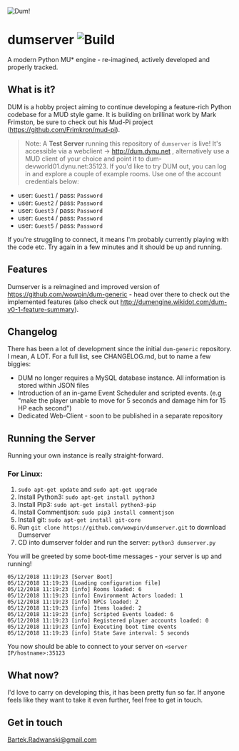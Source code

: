 ![Dum!](docs/logo.png)
# dumserver ![Build](https://img.shields.io/badge/build-0.3.4-green.svg)
A modern Python MU* engine - re-imagined, actively developed and properly tracked.

## What is it?
DUM is a hobby project aiming to continue developing a feature-rich Python codebase for a MUD style game. It is building on brillinat work by Mark Frimston, be sure to check out his Mud-Pi project (https://github.com/Frimkron/mud-pi).

> Note: A **Test Server** running this repository of `dumserver` is live! It's accessible via a webclient -> http://dum.dynu.net , alternatively use a MUD client of your choice and point it to dum-devworld01.dynu.net:35123. If you'd like to try DUM out, you can log in and explore a couple of example rooms. Use one of the account credentials below:

- user: `Guest1` / pass: `Password`
- user: `Guest2` / pass: `Password`
- user: `Guest3` / pass: `Password`
- user: `Guest4` / pass: `Password`
- user: `Guest5` / pass: `Password`

If you're struggling to connect, it means I'm probably currently playing with the code etc. Try again in a few minutes and it should be up and running.

## Features
Dumserver is a reimagined and improved version of https://github.com/wowpin/dum-generic - head over there to check out the implemented features (also check out http://dumengine.wikidot.com/dum-v0-1-feature-summary).

## Changelog
There has been a lot of development since the initial `dum-generic` repository. I mean, A LOT. For a full list, see CHANGELOG.md, but to name a few biggies:

- DUM no longer requires a MySQL database instance. All information is stored within JSON files
- Introduction of an in-game Event Scheduler and scripted events. (e.g "make the player unable to move for 5 seconds and damage him for 15 HP each second")
- Dedicated Web-Client - soon to be published in a separate repository

## Running the Server
Running your own instance is really straight-forward.

### For Linux:
1. `sudo apt-get update` and `sudo apt-get upgrade`
2. Install Python3: `sudo apt-get install python3`
3. Install Pip3: `sudo apt-get install python3-pip`
4. Install Commentjson: `sudo pip3 install commentjson`
5. Install git: `sudo apt-get install git-core`
6. Run `git clone https://github.com/wowpin/dumserver.git` to download Dumserver
7. CD into dumserver folder and run the server: `python3 dumserver.py`

You will be greeted by some boot-time messages - your server is up and running!

```
05/12/2018 11:19:23 [Server Boot] 
05/12/2018 11:19:23 [Loading configuration file] 
05/12/2018 11:19:23 [info] Rooms loaded: 6
05/12/2018 11:19:23 [info] Environment Actors loaded: 1
05/12/2018 11:19:23 [info] NPCs loaded: 2
05/12/2018 11:19:23 [info] Items loaded: 2
05/12/2018 11:19:23 [info] Scripted Events loaded: 6
05/12/2018 11:19:23 [info] Registered player accounts loaded: 0
05/12/2018 11:19:23 [info] Executing boot time events
05/12/2018 11:19:23 [info] State Save interval: 5 seconds
```

You now should be able to connect to your server on `<server IP/hostname>:35123`

## What now?
I'd love to carry on developing this, it has been pretty fun so far. If anyone feels like they want to take it even further, feel free to get in touch.

## Get in touch
Bartek.Radwanski@gmail.com
